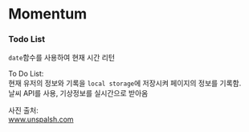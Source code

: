 # Momentum

### Todo List
`date`함수를 사용하여 현재 시간 리턴

To Do List:  
현재 유저의 정보와 기록을 `local storage`에 저장시켜 페이지의 정보를 기록함.  
날씨 API를 사용, 기상정보를 실시간으로 받아옴

사진 출처:  
www.unspalsh.com
